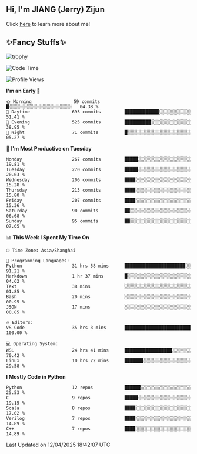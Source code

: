 ## Hi, I'm JIANG (Jerry) Zijun

Click [here](https://jzjerry.github.io/about/) to learn more about me!

## ✨Fancy Stuffs✨
[![trophy](https://github-profile-trophy.vercel.app/?username=jzjerry&theme=onedark)](https://github.com/ryo-ma/github-profile-trophy)
<!--START_SECTION:waka-->
![Code Time](http://img.shields.io/badge/Code%20Time-1%2C218%20hrs%2034%20mins-blue)

![Profile Views](http://img.shields.io/badge/Profile%20Views-9-blue)

**I'm an Early 🐤** 

```text
🌞 Morning                59 commits          █░░░░░░░░░░░░░░░░░░░░░░░░   04.38 % 
🌆 Daytime                693 commits         █████████████░░░░░░░░░░░░   51.41 % 
🌃 Evening                525 commits         ██████████░░░░░░░░░░░░░░░   38.95 % 
🌙 Night                  71 commits          █░░░░░░░░░░░░░░░░░░░░░░░░   05.27 % 
```
📅 **I'm Most Productive on Tuesday** 

```text
Monday                   267 commits         █████░░░░░░░░░░░░░░░░░░░░   19.81 % 
Tuesday                  270 commits         █████░░░░░░░░░░░░░░░░░░░░   20.03 % 
Wednesday                206 commits         ████░░░░░░░░░░░░░░░░░░░░░   15.28 % 
Thursday                 213 commits         ████░░░░░░░░░░░░░░░░░░░░░   15.80 % 
Friday                   207 commits         ████░░░░░░░░░░░░░░░░░░░░░   15.36 % 
Saturday                 90 commits          ██░░░░░░░░░░░░░░░░░░░░░░░   06.68 % 
Sunday                   95 commits          ██░░░░░░░░░░░░░░░░░░░░░░░   07.05 % 
```


📊 **This Week I Spent My Time On** 

```text
🕑︎ Time Zone: Asia/Shanghai

💬 Programming Languages: 
Python                   31 hrs 58 mins      ███████████████████████░░   91.21 % 
Markdown                 1 hr 37 mins        █░░░░░░░░░░░░░░░░░░░░░░░░   04.62 % 
Text                     38 mins             ░░░░░░░░░░░░░░░░░░░░░░░░░   01.85 % 
Bash                     20 mins             ░░░░░░░░░░░░░░░░░░░░░░░░░   00.95 % 
JSON                     17 mins             ░░░░░░░░░░░░░░░░░░░░░░░░░   00.85 % 

🔥 Editors: 
VS Code                  35 hrs 3 mins       █████████████████████████   100.00 % 

💻 Operating System: 
WSL                      24 hrs 41 mins      ██████████████████░░░░░░░   70.42 % 
Linux                    10 hrs 22 mins      ███████░░░░░░░░░░░░░░░░░░   29.58 % 
```

**I Mostly Code in Python** 

```text
Python                   12 repos            ██████░░░░░░░░░░░░░░░░░░░   25.53 % 
C                        9 repos             █████░░░░░░░░░░░░░░░░░░░░   19.15 % 
Scala                    8 repos             ████░░░░░░░░░░░░░░░░░░░░░   17.02 % 
Verilog                  7 repos             ████░░░░░░░░░░░░░░░░░░░░░   14.89 % 
C++                      7 repos             ████░░░░░░░░░░░░░░░░░░░░░   14.89 % 
```




 Last Updated on 12/04/2025 18:42:07 UTC
<!--END_SECTION:waka-->
